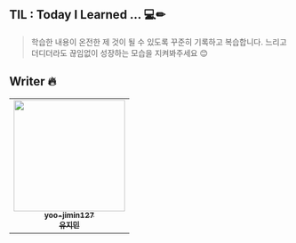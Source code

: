 ## TIL : Today I Learned ... 💻✏

> 학습한 내용이 온전한 제 것이 될 수 있도록 꾸준히 기록하고 복습합니다. 느리고 더디더라도 끊임없이 성장하는 모습을 지켜봐주세요 😊

## Writer 🔥
<table>
   <tr>
        <td align="center"><a href="https://github.com/yoo-jimin127"><img src="https://avatars.githubusercontent.com/u/66112716?v=4" width="200px;" alt=""/><br /><sub><b>yoo-jimin127<br/>유지민</b></sub></a></td>
   </tr>
</table>